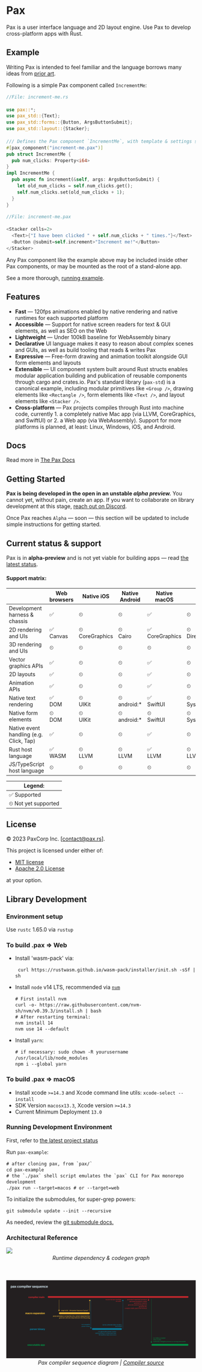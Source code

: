 # Pax  

Pax is a user interface language and 2D layout engine.  Use Pax to develop cross-platform apps with Rust.

## Example

Writing Pax is intended to feel familiar and the language borrows many ideas from [prior art](https://docs.pax.rs/intro-goals-prior-art.htmll#prior-art--inspiration).

Following is a simple Pax component called `IncrementMe`:

```rust
//File: increment-me.rs

use pax::*;
use pax_std::{Text};
use pax_std::forms::{Button, ArgsButtonSubmit};
use pax_std::layout::{Stacker};

/// Defines the Pax component `IncrementMe`, with template & settings specified in `increment-me.pax`.
#[pax_component("increment-me.pax")] 
pub struct IncrementMe {
  pub num_clicks: Property<i64>
}
impl IncrementMe {
  pub async fn increment(&self, args: ArgsButtonSubmit) {
    let old_num_clicks = self.num_clicks.get();
    self.num_clicks.set(old_num_clicks + 1);
  }
}
```
```rust
//File: increment-me.pax

<Stacker cells=2>
  <Text>{"I have been clicked " + self.num_clicks + " times."}</Text>
  <Button @submit=self.increment>"Increment me!"</Button>
</Stacker>
```


Any Pax component like the example above may be included inside other Pax components, or may be mounted as the root of a stand-alone app.

See a more thorough, [running example](https://docs.pax.rs/intro-example.html).

## Features

 - **Fast** — 120fps animations enabled by native rendering and native runtimes for each supported platform
 - **Accessible** — Support for native screen readers for text & GUI elements, as well as SEO on the Web
 - **Lightweight** — Under 100kB baseline for WebAssembly binary 
 - **Declarative** UI language makes it easy to reason about complex scenes and GUIs, as well as build tooling that reads & writes Pax
 - **Expressive** — Free-form drawing and animation toolkit alongside GUI form elements and layouts
 - **Extensible** — UI component system built around Rust structs enables modular application building and publication of reusable components through cargo and crates.io.  Pax's standard library (`pax-std`) is a canonical example, including modular primitives like `<Group />`, drawing elements like `<Rectangle />`, form elements like `<Text />`, and layout elements like `<Stacker />`.
 - **Cross-platform** — Pax projects compiles through Rust into machine code, currently 1. a completely native Mac app (via LLVM, CoreGraphics, and SwiftUI) or 2. a Web app (via WebAssembly). Support for more platforms is planned, at least: Linux, Windows, iOS, and Android.


## Docs
Read more in [The Pax Docs](https://docs.pax.rs/)


## Getting Started
**Pax is being developed in the open in an unstable _alpha preview._** You cannot yet, without pain, create an app.  If you want to collaborate on library development at this stage, [reach out on Discord](https://discord.gg/P6vTntC6fr).

Once Pax reaches `Alpha` — soon — this section will be updated to include simple instructions for getting started.


## Current status & support

Pax is in **alpha-preview** and is not yet viable for building apps — read [the latest status](https://docs.pax.rs/status-sept-2022.html).


#### Support matrix:

|                                         | Web browsers  | Native iOS          | Native Android    | Native macOS        | Native Windows              | Native Linux |
|-----------------------------------------|---------------|---------------------|-------------------|---------------------|-----------------------------|--------------|
| Development harness & chassis           | ✅             | ⏲                   | ⏲                 | ✅                   | ⏲                           | ⏲            |
| 2D rendering and UIs                    | ✅ <br/>Canvas | ⏲ <br/>CoreGraphics | ⏲ <br/>Cairo      | ✅ <br/>CoreGraphics | ⏲ <br/>Direct2D             | ⏲ <br/>Cairo |
| 3D rendering and UIs                    | ⏲             | ⏲                   | ⏲                 | ⏲                   | ⏲                           | ⏲            |
| Vector graphics APIs                    | ✅             | ⏲                   | ⏲                 | ✅                   | ⏲                           | ⏲            |
| 2D layouts                              | ✅             | ⏲                   | ⏲                 | ✅                   | ⏲                           | ⏲            |
| Animation APIs                          | ✅             | ⏲                   | ⏲                 | ✅                   | ⏲                           | ⏲            |
| Native text rendering                   | ✅ <br/>DOM    | ⏲ <br/>UIKit        | ⏲ <br/>android:\* | ✅ <br/>SwiftUI      | ⏲ <br/>System.Windows.Forms | ⏲ <br/>GTK   |
| Native form elements                    | ⏲ <br/>DOM    | ⏲ <br/>UIKit        | ⏲ <br/>android:\* | ⏲ <br/>SwiftUI      | ⏲ <br/>System.Windows.Forms | ⏲ <br/>GTK   |
| Native event handling (e.g. Click, Tap) | ✅             | ⏲                   | ⏲                 | ✅                   | ⏲                           | ⏲            |
| Rust host language                      | ✅ <br/>WASM   | ⏲ <br/>LLVM         | ⏲ <br/>LLVM       | ✅ <br/>LLVM         | ⏲ <br/>LLVM                 | ⏲ <br/>LLVM  |
| JS/TypeScript host language             | ⏲             | ⏲                   | ⏲                 | ⏲                   | ⏲                           | ⏲            |

| Legend:             |
|---------------------|
| ✅ Supported         |
| ⏲ Not yet supported |


## License

© 2023 PaxCorp Inc.  [contact@pax.rs].

This project is licensed under either of:
- [MIT license](LICENSE-MIT)
- [Apache 2.0 License](LICENSE-APACHE)

at your option.

## Library Development

### Environment setup

Use `rustc` 1.65.0 via `rustup`


### To build .pax => Web

- Install 'wasm-pack' via:
   ```shell
    curl https://rustwasm.github.io/wasm-pack/installer/init.sh -sSf | sh 
   ```

- Install `node` v14 LTS, recommended via [`nvm`](https://github.com/nvm-sh/nvm#installing-and-updating)
  ```shell
  # First install nvm
  curl -o- https://raw.githubusercontent.com/nvm-sh/nvm/v0.39.3/install.sh | bash
  # After restarting terminal:
  nvm install 14
  nvm use 14 --default
  ```

- Install `yarn`:
   ```shell
  # if necessary: sudo chown -R yourusername /usr/local/lib/node_modules 
  npm i --global yarn
   ```

### To build .pax => macOS

- Install xcode `>=14.3` and Xcode command line utils: `xcode-select --install`
- SDK Version `macosx13.3`, Xcode version `>=14.3`
- Current Minimum Deployment `13.0`


### Running Development Environment

First, refer to [the latest project status](https://docs.pax.rs/status-sept-2022.html)

Run `pax-example`:

```shell
# after cloning pax, from `pax/`
cd pax-example
# the `./pax` shell script emulates the `pax` CLI for Pax monorepo development
./pax run --target=macos # or --target=web 
```

To initialize the submodules, for super-grep powers:

```
git submodule update --init --recursive
```

As needed, review the [git submodule docs.](https://git-scm.com/docs/gitsubmodules)


### Architectural Reference

<img src="runtime-arch.png" />
<div style="text-align: center; font-style: italic;">Runtime dependency & codegen graph</div>
<br /><br /><br />
<img src="compiler-sequence.png" />
<div style="text-align: center; font-style: italic;">
Pax compiler sequence diagram | <a href="https://www.github.com/pax-lang/pax/blob/master/pax-compiler/">Compiler source</a>
</div>
